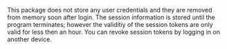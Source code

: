 This package does not store any user credentials and they are removed from memory soon after login. The session information is stored until the program terminates; however the validitiy of the session tokens are only valid for less then an hour. You can revoke session tokens by logging in on another device.